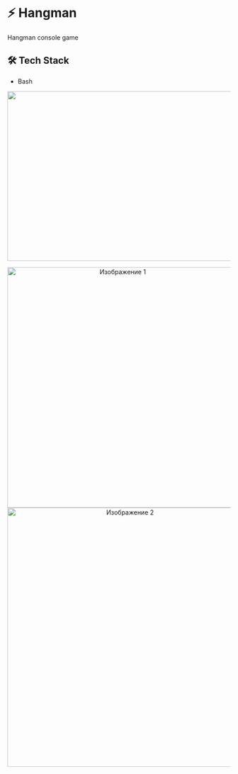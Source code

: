 # ⚡️ Hangman

Hangman console game

## 🛠 Tech Stack

- Bash

<div align="center">
  <!-- Первая картинка (центрированная) -->
  <img src="https://github.com/user-attachments/assets/a67526df-ff5a-42f0-ab8f-f9c153abf8ef" width="1409" height="383" alt="Главное изображение">
  
  <!-- Две нижние картинки в одной строке -->
  <p align="center">
    <img src="https://github.com/user-attachments/assets/3c0c6673-e3dc-4d2e-85f9-f8bc2515bfcb" width="505" height="543" alt="Изображение 1" style="display: inline-block; margin-right: 20px;">
    <img src="https://github.com/user-attachments/assets/b71fe1f6-62b6-4819-a0c2-d380cfb632a3" width="538" height="585" alt="Изображение 2" style="display: inline-block;">
  </p>
</div>

